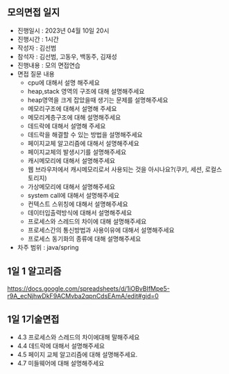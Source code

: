 ## 모의면접 일지
 - 진행일시 : 2023년 04월 10일 20시
 - 진행시간 : 1시간
 - 작성자 : 김선범
 - 참석자 : 김선범, 고동우, 백동주, 김재성
 - 진행내용 : 모의 면접연습
 - 면접 질문 내용
   - cpu에 대해서 설명 해주세요
   - heap,stack 영역의 구조에 대해 설명해주세요
   - heap영역을 크게 잡았을때 생기는 문제를 설명해주세요
   - 메모리구조에 대해서 설명해 주세요
   - 메모리계층구조에 대해 설명해주세요
   - 데드락에 대해서 설명해 주세요
   - 데드락을 해결할 수 있는 방법을 설명해주세요
   - 페이지교체 알고리즘에 대해서 설명해주세요
   - 페이지교체의 발생시기를 설명해주세요
   - 캐시메모리에 대해서 설명해주세요
   - 웹 브라우저에서 캐시메모리로서 사용되는 것을 아시나요?(쿠키, 세션, 로컬스토리지)
   - 가상메모리에 대해서 설명해주세요
   - system call에 대해서 설명해주세요
   - 컨텍스트 스위칭에 대해서 설명해주세요
   - 데이터입출력방식에 대해서 설명해주세요
   - 프로세스와 스레드의 차이에 대해 설명해주세요
   - 프로세스간의 통신방법과 사용이유에 대해서 설명해주세요
   - 프로세스 동기화의 종류에 대해 설명해주세요
 - 차주 범위 : java/spring


## 1일 1 알고리즘
https://docs.google.com/spreadsheets/d/1iOBvBIfMpe5-r9A_ecNjhwDkF9ACMvba2qpnCdsEAmA/edit#gid=0


## 1일 1기술면접
- 4.3 프로세스와 스레드의 차이에대해 말해주세요
- 4.4 데드락에 대해서 설명해주세요
- 4.5 페이지 교체 알고리즘에 대해 설명해주세요.
- 4.7 미들웨어에 대해 설명해주세요
